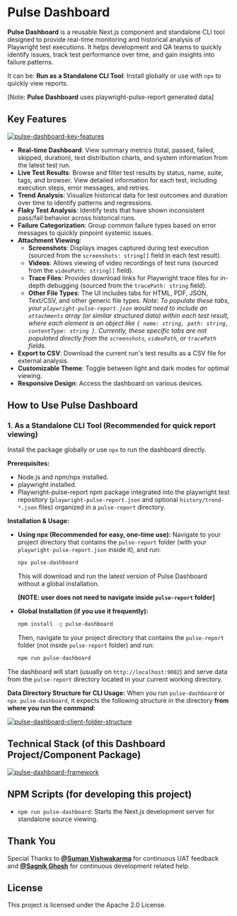 
# Pulse Dashboard

**Pulse Dashboard** is a reusable Next.js component and standalone CLI tool designed to provide real-time monitoring and historical analysis of Playwright test executions. It helps development and QA teams to quickly identify issues, track test performance over time, and gain insights into failure patterns.

It can be: **Run as a Standalone CLI Tool**: Install globally or use with `npx` to quickly view reports.

[Note: **Pulse Dashboard** uses playwright-pulse-report generated data]

## Key Features

[![pulse-dashboard-key-features](https://ocpaxmghzmfbuhxzxzae.supabase.co/storage/v1/object/public/images/pulse-dashboard/pulse-dashboard-key-features.svg)](https://ocpaxmghzmfbuhxzxzae.supabase.co/storage/v1/object/public/images/pulse-dashboard/pulse-dashboard-key-features.svg)

*   **Real-time Dashboard**: View summary metrics (total, passed, failed, skipped, duration), test distribution charts, and system information from the latest test run.
*   **Live Test Results**: Browse and filter test results by status, name, suite, tags, and browser. View detailed information for each test, including execution steps, error messages, and retries.
*   **Trend Analysis**: Visualize historical data for test outcomes and duration over time to identify patterns and regressions.
*   **Flaky Test Analysis**: Identify tests that have shown inconsistent pass/fail behavior across historical runs.
*   **Failure Categorization**: Group common failure types based on error messages to quickly pinpoint systemic issues.
*   **Attachment Viewing**:
    *   **Screenshots**: Displays images captured during test execution (sourced from the `screenshots: string[]` field in each test result).
    *   **Videos**: Allows viewing of video recordings of test runs (sourced from the `videoPath: string[]` field).
    *   **Trace Files**: Provides download links for Playwright trace files for in-depth debugging (sourced from the `tracePath: string` field).
    *   **Other File Types**: The UI includes tabs for HTML, PDF, JSON, Text/CSV, and other generic file types. *Note: To populate these tabs, your `playwright-pulse-report.json` would need to include an `attachments` array (or similar structured data) within each test result, where each element is an object like `{ name: string, path: string, contentType: string }`. Currently, these specific tabs are not populated directly from the `screenshots`, `videoPath`, or `tracePath` fields.*
*   **Export to CSV**: Download the current run's test results as a CSV file for external analysis.
*   **Customizable Theme**: Toggle between light and dark modes for optimal viewing.
*   **Responsive Design**: Access the dashboard on various devices.

## How to Use Pulse Dashboard

### 1. As a Standalone CLI Tool (Recommended for quick report viewing)

Install the package globally or use `npx` to run the dashboard directly.

**Prerequisites:**
*   Node.js and npm/npx installed.
*   playwright installed.
*   Playwright-pulse-report npm package integrated into the playwright test repository (`playwright-pulse-report.json` and optional `history/trend-*.json` files) organized in a `pulse-report` directory.

**Installation & Usage:**

*   **Using npx (Recommended for easy, one-time use):**
    Navigate to your project directory that contains the `pulse-report` folder (with your `playwright-pulse-report.json` inside it), and run:
    ```bash
    npx pulse-dashboard
    ```
    This will download and run the latest version of Pulse Dashboard without a global installation.

    **[NOTE: user does not need to navigate inside `pulse-report` folder]**

*   **Global Installation (if you use it frequently):**
    ```bash
    npm install -g pulse-dashboard
    ```
    Then, navigate to your project directory that contains the `pulse-report` folder (not inside `pulse-report` folder) and run:
    ```bash
    npm run pulse-dashboard
    ```

The dashboard will start (usually on `http://localhost:9002`) and serve data from the `pulse-report` directory located in your current working directory.

**Data Directory Structure for CLI Usage:**
When you run `pulse-dashboard` or `npx pulse-dashboard`, it expects the following structure in the directory **from where you run the command**:

[![pulse-dashboard-client-folder-structure](https://ocpaxmghzmfbuhxzxzae.supabase.co/storage/v1/object/public/images/pulse-dashboard/pulse-dashboard-client-folder-structure.svg)](https://ocpaxmghzmfbuhxzxzae.supabase.co/storage/v1/object/public/images/pulse-dashboard/pulse-dashboard-client-folder-structure.svg)

## Technical Stack (of this Dashboard Project/Component Package)

[![pulse-dashboard-framework](https://ocpaxmghzmfbuhxzxzae.supabase.co/storage/v1/object/public/images/pulse-dashboard/pulse-dashboard-framework.svg)](https://ocpaxmghzmfbuhxzxzae.supabase.co/storage/v1/object/public/images/pulse-dashboard/pulse-dashboard-framework.svg)

## NPM Scripts (for developing this project)

-   `npm run pulse-dashboard`: Starts the Next.js development server for standalone source viewing.


## Thank You

Special Thanks to **[@Suman Vishwakarma](https://www.linkedin.com/in/suman-vishwakarma-426108185/)** for continuous UAT feedback and **[@Sagnik Ghosh](https://www.linkedin.com/in/sagnikghosh99/)** for continuous development related help.

## License

This project is licensed under the Apache 2.0 License.
